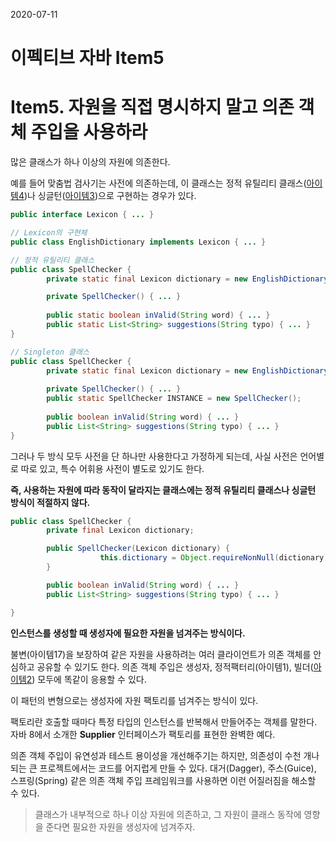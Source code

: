 2020-07-11

# 이펙티브 자바 Item5

# Item5. 자원을 직접 명시하지 말고 의존 객체 주입을 사용하라

많은 클래스가 하나 이상의 자원에 의존한다. 

예를 들어 맞춤법 검사기는 사전에 의존하는데, 이 클래스는 정적 유틸리티 클래스([아이템4](https://github.com/bosuksh/TIL/blob/java/java/effectiveJava/effectiveJava4.md))나 싱글턴([아이템3](https://github.com/bosuksh/TIL/blob/java/java/effectiveJava/effectiveJava3.md))으로 구현하는 경우가 있다.

```java
public interface Lexicon { ... }

// Lexicon의 구현체 
public class EnglishDictionary implements Lexicon { ... }

// 정적 유틸리티 클래스
public class SpellChecker {
		private static final Lexicon dictionary = new EnglishDictionary();

		private SpellChecker() { ... }
		
		public static boolean inValid(String word) { ... }
		public static List<String> suggestions(String typo) { ... }
}

// Singleton 클래스
public class SpellChecker {
		private static final Lexicon dictionary = new EnglishDictionary();
		
		private SpellChecker() { ... }
		public static SpellChecker INSTANCE = new SpellChecker();
		
		public boolean inValid(String word) { ... }
		public List<String> suggestions(String typo) { ... }
}
```

그러나 두 방식 모두 사전을 단 하나만 사용한다고 가정하게 되는데, 사실 사전은 언어별로 따로 있고, 특수 어휘용 사전이 별도로 있기도 한다. 

**즉, 사용하는 자원에 따라 동작이 달라지는 클래스에는 정적 유틸리티 클래스나 싱글턴 방식이 적절하지 않다.** 

```java
public class SpellChecker {
		private final Lexicon dictionary;

		public SpellChecker(Lexicon dictionary) { 
					this.dictionary = Object.requireNonNull(dictionary);
		}

		public boolean inValid(String word) { ... }
		public List<String> suggestions(String typo) { ... }

}
```

**인스턴스를 생성할 때 생성자에 필요한 자원을 넘겨주는 방식이다.**

불변(아이템17)을 보장하여 같은 자원을 사용하려는 여러 클라이언트가 의존 객체를 안심하고 공유할 수 있기도 한다. 의존 객체 주입은  생성자, 정적팩터리(아이템1), 빌더([아이템2](https://github.com/bosuksh/TIL/blob/java/java/effectiveJava/effectiveJava2.md)) 모두에 똑같이 응용할 수 있다. 

이 패턴의 변형으로는 생성자에 자원 팩토리를 넘겨주는 방식이 있다. 

팩토리란 호출할 때마다 특정 타입의 인스턴스를 반복해서 만들어주는 객체를 말한다.
자바 8에서 소개한 **Supplier<T>**  인터페이스가 팩토리를 표현한 완벽한 예다. 

의존 객체 주입이 유연성과 테스트 용이성을 개선해주기는 하지만, 의존성이 수천 개나 되는 큰 프로젝트에서는 코드를 어지럽게 만들 수 있다. 대거(Dagger), 주스(Guice), 스프링(Spring) 같은 의존 객체 주입 프레임워크를 사용하면 이런 어질러짐을 해소할 수 있다.


> 클래스가 내부적으로 하나 이상 자원에 의존하고, 그 자원이 클래스 동작에 영향을 준다면  필요한 자원을 생성자에 넘겨주자.
